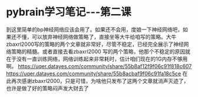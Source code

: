 # pybrain学习笔记---第二课

到这里简单的bp神经网络应该会用了。如果还不会用，度娘一下神经网络吧，如果还不懂，可以放弃神经网络做策略了，直接坐等大牛给咱写的策略。大牛zbaxrl2000写的策略的两个文章就非常好，尽管不稳定，已经完全展示了神经网络策略的精髓。或者直接去看zbaxrl2000 写的两个策略，他那个不稳定的原因就在于没有一直训练网络，网络训练起来非常耗时，估计咱们现在的1G内存不够用啊。
https://uqer.datayes.com/community/share/55b8af12f9f06c91f818c607
https://uqer.datayes.com/community/share/55b8acbaf9f06c91fa18c5ce
在此再次感谢zbaxrl2000，只是可惜，为啥他只发布了这两个文章就消声灭迹了，也许是做了好的策略闷声发大财去了